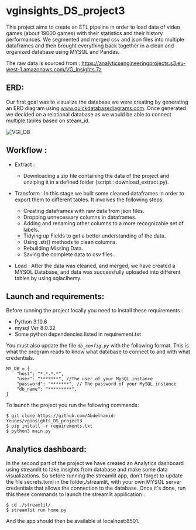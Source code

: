 # vginsights_DS_project3
This project aims to create an ETL pipeline in order to load data of video games (about 19000 games) with their statistics and their history performances.
We segmented and merged csv and json files into multiple dataframes and then brought everything back together in a clean and organized database using MYSQL and Pandas.

The raw data is sourced from : https://analyticsengineeringprojects.s3.eu-west-1.amazonaws.com/VG_Insights.7z

## ERD:
Our first goal was to visualize the database we were creating by generating an ERD diagram using www.quickdatabasediagrams.com. Once generated we decided on a relational database as we would be able to connect multiple tables based on steam_id.

![VGI_DB](https://user-images.githubusercontent.com/114106183/220757184-e5f107df-410d-4e8a-8243-c901a0f99217.png)

## Workflow :

- Extract :
   - Downloading a zip file containing the data of the project and unziping it in a defined folder (script : download_extract.py).
  
- Transform : In this stage we built some cleaned dataframes in order to export them to different tables. It involves the following steps: 
  - Creating dataframes with raw data from json files.
  - Dropping unnecessary columns in dataframes.
  - Adding and renaming other columns to a more recognizable set of labels.
  - Tidying up Fields to get a better understanding of the data.
  - Using .str() methods to clean columns.
  - Rebuilding Missing Data.
  - Saving the complete data to csv files.

- Load : After the data was cleaned, and merged, we have created a MYSQL Database, and  data was successfully uploaded into different tables by using sqlaclhemy.

## Launch and requirements:
Before running the project locally you need to install these requirements :
-  Python 3.10.6
-  mysql  Ver 8.0.32
-  Some python dependencies listed in requirement.txt

You must also update the file *`db_config.py`* with the following format. This is what the program reads to know what database to connect to and with what credentials.
```
MY_DB = {
    "host": "*.*.*.*",
    "user": "*******", //The user of your MySQL instance
    "password": "*******", // The password of your MySQL instance
    "db_name": "*********",
}
```
To launch the project you run the following commands:
```
$ git clone https://github.com/Abdelhamid-Younes/vginsights_DS_project3
$ pip install -r requirements.txt
$ python3 main.py
```

## Analytics dashboard:
In the second part of the project we have created an Analytics dashboard using streamlit to take insights from database and make some data visualizations.
So before running the streamlit app, don't forget to update the file secrets.toml in the folder./streamlit, with your own MYSQL server credentials that allows the connection to the database.
Once it's done, run this these commands to launch the streamlit appilication :
```
$ cd ./streamlit/
$ streamlit run home.py
```
And the app should then be available at localhost:8501.
